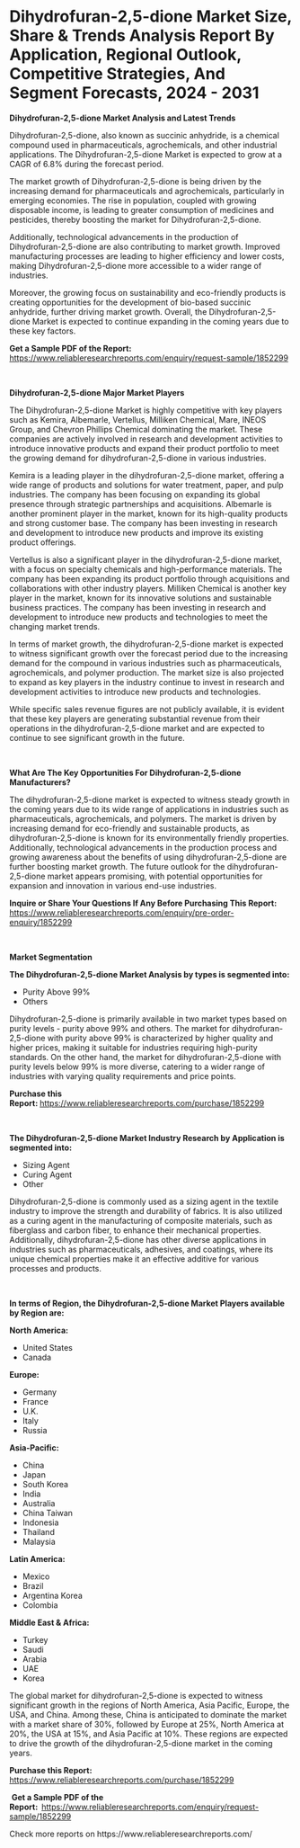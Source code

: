 <p><h1>Dihydrofuran-2,5-dione Market Size, Share & Trends Analysis Report By Application, Regional Outlook, Competitive Strategies, And Segment Forecasts, 2024 - 2031</h1></p><p><strong>Dihydrofuran-2,5-dione Market Analysis and Latest Trends</strong></p>
<p><p>Dihydrofuran-2,5-dione, also known as succinic anhydride, is a chemical compound used in pharmaceuticals, agrochemicals, and other industrial applications. The Dihydrofuran-2,5-dione Market is expected to grow at a CAGR of 6.8% during the forecast period.</p><p>The market growth of Dihydrofuran-2,5-dione is being driven by the increasing demand for pharmaceuticals and agrochemicals, particularly in emerging economies. The rise in population, coupled with growing disposable income, is leading to greater consumption of medicines and pesticides, thereby boosting the market for Dihydrofuran-2,5-dione.</p><p>Additionally, technological advancements in the production of Dihydrofuran-2,5-dione are also contributing to market growth. Improved manufacturing processes are leading to higher efficiency and lower costs, making Dihydrofuran-2,5-dione more accessible to a wider range of industries.</p><p>Moreover, the growing focus on sustainability and eco-friendly products is creating opportunities for the development of bio-based succinic anhydride, further driving market growth. Overall, the Dihydrofuran-2,5-dione Market is expected to continue expanding in the coming years due to these key factors.</p></p>
<p><strong>Get a Sample PDF of the Report:&nbsp;</strong> <a href="https://www.reliableresearchreports.com/enquiry/request-sample/1852299">https://www.reliableresearchreports.com/enquiry/request-sample/1852299</a></p>
<p>&nbsp;</p>
<p><strong>Dihydrofuran-2,5-dione Major Market Players</strong></p>
<p><p>The Dihydrofuran-2,5-dione Market is highly competitive with key players such as Kemira, Albemarle, Vertellus, Milliken Chemical, Mare, INEOS Group, and Chevron Phillips Chemical dominating the market. These companies are actively involved in research and development activities to introduce innovative products and expand their product portfolio to meet the growing demand for dihydrofuran-2,5-dione in various industries.</p><p>Kemira is a leading player in the dihydrofuran-2,5-dione market, offering a wide range of products and solutions for water treatment, paper, and pulp industries. The company has been focusing on expanding its global presence through strategic partnerships and acquisitions. Albemarle is another prominent player in the market, known for its high-quality products and strong customer base. The company has been investing in research and development to introduce new products and improve its existing product offerings.</p><p>Vertellus is also a significant player in the dihydrofuran-2,5-dione market, with a focus on specialty chemicals and high-performance materials. The company has been expanding its product portfolio through acquisitions and collaborations with other industry players. Milliken Chemical is another key player in the market, known for its innovative solutions and sustainable business practices. The company has been investing in research and development to introduce new products and technologies to meet the changing market trends.</p><p>In terms of market growth, the dihydrofuran-2,5-dione market is expected to witness significant growth over the forecast period due to the increasing demand for the compound in various industries such as pharmaceuticals, agrochemicals, and polymer production. The market size is also projected to expand as key players in the industry continue to invest in research and development activities to introduce new products and technologies.</p><p>While specific sales revenue figures are not publicly available, it is evident that these key players are generating substantial revenue from their operations in the dihydrofuran-2,5-dione market and are expected to continue to see significant growth in the future.</p></p>
<p>&nbsp;</p>
<p><strong>What Are The Key Opportunities For Dihydrofuran-2,5-dione Manufacturers?</strong></p>
<p><p>The dihydrofuran-2,5-dione market is expected to witness steady growth in the coming years due to its wide range of applications in industries such as pharmaceuticals, agrochemicals, and polymers. The market is driven by increasing demand for eco-friendly and sustainable products, as dihydrofuran-2,5-dione is known for its environmentally friendly properties. Additionally, technological advancements in the production process and growing awareness about the benefits of using dihydrofuran-2,5-dione are further boosting market growth. The future outlook for the dihydrofuran-2,5-dione market appears promising, with potential opportunities for expansion and innovation in various end-use industries.</p></p>
<p><strong>Inquire or Share Your Questions If Any Before Purchasing This Report:</strong> <a href="https://www.reliableresearchreports.com/enquiry/pre-order-enquiry/1852299">https://www.reliableresearchreports.com/enquiry/pre-order-enquiry/1852299</a></p>
<p>&nbsp;</p>
<p><strong>Market Segmentation</strong></p>
<p><strong>The Dihydrofuran-2,5-dione Market Analysis by types is segmented into:</strong></p>
<p><ul><li>Purity Above 99%</li><li>Others</li></ul></p>
<p><p>Dihydrofuran-2,5-dione is primarily available in two market types based on purity levels - purity above 99% and others. The market for dihydrofuran-2,5-dione with purity above 99% is characterized by higher quality and higher prices, making it suitable for industries requiring high-purity standards. On the other hand, the market for dihydrofuran-2,5-dione with purity levels below 99% is more diverse, catering to a wider range of industries with varying quality requirements and price points.</p></p>
<p><strong>Purchase this Report:&nbsp;</strong><a href="https://www.reliableresearchreports.com/purchase/1852299">https://www.reliableresearchreports.com/purchase/1852299</a></p>
<p>&nbsp;</p>
<p><strong>The Dihydrofuran-2,5-dione Market Industry Research by Application is segmented into:</strong></p>
<p><ul><li>Sizing Agent</li><li>Curing Agent</li><li>Other</li></ul></p>
<p><p>Dihydrofuran-2,5-dione is commonly used as a sizing agent in the textile industry to improve the strength and durability of fabrics. It is also utilized as a curing agent in the manufacturing of composite materials, such as fiberglass and carbon fiber, to enhance their mechanical properties. Additionally, dihydrofuran-2,5-dione has other diverse applications in industries such as pharmaceuticals, adhesives, and coatings, where its unique chemical properties make it an effective additive for various processes and products.</p></p>
<p>&nbsp;</p>
<p><strong>In terms of Region, the Dihydrofuran-2,5-dione Market Players available by Region are:</strong></p>
<p>
    <p> <strong> North America: </strong>
        <ul>
            <li>United States</li>
            <li>Canada</li>
        </ul>
        </p> 
    <p> <strong> Europe: </strong>
        <ul>
            <li>Germany</li>
            <li>France</li>
            <li>U.K.</li>
            <li>Italy</li>
            <li>Russia</li>
        </ul>
        </p> 
    <p> <strong> Asia-Pacific: </strong>
        <ul>
            <li>China</li>
            <li>Japan</li>
            <li>South Korea</li>
            <li>India</li>
            <li>Australia</li>
            <li>China Taiwan</li>
            <li>Indonesia</li>
            <li>Thailand</li>
            <li>Malaysia</li>
        </ul>
        </p> 
    <p> <strong> Latin America: </strong>
        <ul>
            <li>Mexico</li>
            <li>Brazil</li>
            <li>Argentina Korea</li>
            <li>Colombia</li>
        </ul>
        </p> 
    <p> <strong> Middle East & Africa: </strong>
        <ul>
            <li>Turkey</li>
            <li>Saudi</li>
            <li>Arabia</li>
            <li>UAE</li>
            <li>Korea</li>
        </ul>
    </p>
    </p>
<p><p>The global market for dihydrofuran-2,5-dione is expected to witness significant growth in the regions of North America, Asia Pacific, Europe, the USA, and China. Among these, China is anticipated to dominate the market with a market share of 30%, followed by Europe at 25%, North America at 20%, the USA at 15%, and Asia Pacific at 10%. These regions are expected to drive the growth of the dihydrofuran-2,5-dione market in the coming years.</p></p>
<p><strong>Purchase this Report: </strong><a href="https://www.reliableresearchreports.com/purchase/1852299">https://www.reliableresearchreports.com/purchase/1852299</a></p>
<p>&nbsp;<strong>Get a Sample PDF of the Report:&nbsp;&nbsp;</strong><a href="https://www.reliableresearchreports.com/enquiry/request-sample/1852299">https://www.reliableresearchreports.com/enquiry/request-sample/1852299</a></p>
<p><strong></strong></p>
<p>Check more reports on https://www.reliableresearchreports.com/</p>